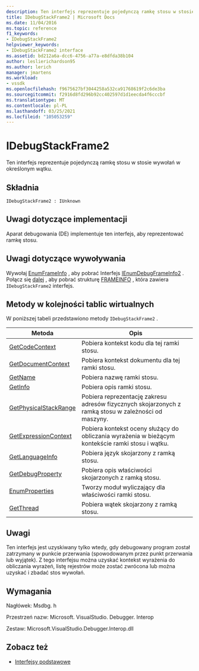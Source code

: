 ```yaml
---
description: Ten interfejs reprezentuje pojedynczą ramkę stosu w stosie wywołań w określonym wątku.
title: IDebugStackFrame2 | Microsoft Docs
ms.date: 11/04/2016
ms.topic: reference
f1_keywords:
- IDebugStackFrame2
helpviewer_keywords:
- IDebugStackFrame2 interface
ms.assetid: bd212a6a-dcc6-4756-a77a-e8dfda38b104
author: leslierichardson95
ms.author: lerich
manager: jmartens
ms.workload:
- vssdk
ms.openlocfilehash: f9675627bf3044258a532ca91768619f2c6de3ba
ms.sourcegitcommit: f2916d8fd296b92cc402597d1d1eecda4f6cccbf
ms.translationtype: MT
ms.contentlocale: pl-PL
ms.lasthandoff: 03/25/2021
ms.locfileid: "105053259"
---
```

# <a name="idebugstackframe2"></a>IDebugStackFrame2
Ten interfejs reprezentuje pojedynczą ramkę stosu w stosie wywołań w określonym wątku.

## <a name="syntax"></a>Składnia

```
IDebugStackFrame2 : IUnknown
```

## <a name="notes-for-implementers"></a>Uwagi dotyczące implementacji
 Aparat debugowania (DE) implementuje ten interfejs, aby reprezentować ramkę stosu.

## <a name="notes-for-callers"></a>Uwagi dotyczące wywoływania
 Wywołaj [EnumFrameInfo](../../../extensibility/debugger/reference/idebugthread2-enumframeinfo.md) , aby pobrać Interfejs [IEnumDebugFrameInfo2](../../../extensibility/debugger/reference/ienumdebugframeinfo2.md) . Połącz się [dalej](../../../extensibility/debugger/reference/ienumdebugframeinfo2-next.md) , aby pobrać strukturę [FRAMEINFO](../../../extensibility/debugger/reference/frameinfo.md) , która zawiera `IDebugStackFrame2` interfejs.

## <a name="methods-in-vtable-order"></a>Metody w kolejności tablic wirtualnych
 W poniższej tabeli przedstawiono metody `IDebugStackFrame2` .

|Metoda|Opis|
|------------|-----------------|
|[GetCodeContext](../../../extensibility/debugger/reference/idebugstackframe2-getcodecontext.md)|Pobiera kontekst kodu dla tej ramki stosu.|
|[GetDocumentContext](../../../extensibility/debugger/reference/idebugstackframe2-getdocumentcontext.md)|Pobiera kontekst dokumentu dla tej ramki stosu.|
|[GetName](../../../extensibility/debugger/reference/idebugstackframe2-getname.md)|Pobiera nazwę ramki stosu.|
|[GetInfo](../../../extensibility/debugger/reference/idebugstackframe2-getinfo.md)|Pobiera opis ramki stosu.|
|[GetPhysicalStackRange](../../../extensibility/debugger/reference/idebugstackframe2-getphysicalstackrange.md)|Pobiera reprezentację zakresu adresów fizycznych skojarzonych z ramką stosu w zależności od maszyny.|
|[GetExpressionContext](../../../extensibility/debugger/reference/idebugstackframe2-getexpressioncontext.md)|Pobiera kontekst oceny służący do obliczania wyrażenia w bieżącym kontekście ramki stosu i wątku.|
|[GetLanguageInfo](../../../extensibility/debugger/reference/idebugstackframe2-getlanguageinfo.md)|Pobiera język skojarzony z ramką stosu.|
|[GetDebugProperty](../../../extensibility/debugger/reference/idebugstackframe2-getdebugproperty.md)|Pobiera opis właściwości skojarzonych z ramką stosu.|
|[EnumProperties](../../../extensibility/debugger/reference/idebugstackframe2-enumproperties.md)|Tworzy moduł wyliczający dla właściwości ramki stosu.|
|[GetThread](../../../extensibility/debugger/reference/idebugstackframe2-getthread.md)|Pobiera wątek skojarzony z ramką stosu.|

## <a name="remarks"></a>Uwagi
 Ten interfejs jest uzyskiwany tylko wtedy, gdy debugowany program został zatrzymany w punkcie przerwania (spowodowanym przez punkt przerwania lub wyjątek). Z tego interfejsu można uzyskać kontekst wyrażenia do obliczania wyrażeń, listę rejestrów może zostać zwrócona lub można uzyskać i zbadać stos wywołań.

## <a name="requirements"></a>Wymagania
 Nagłówek: Msdbg. h

 Przestrzeń nazw: Microsoft. VisualStudio. Debugger. Interop

 Zestaw: Microsoft.VisualStudio.Debugger.Interop.dll

## <a name="see-also"></a>Zobacz też
- [Interfejsy podstawowe](../../../extensibility/debugger/reference/core-interfaces.md)
